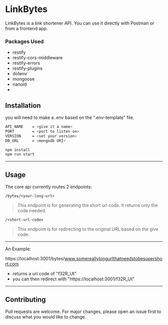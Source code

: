 # LinkBytes

LinkBytes is a link shortener API. You can use it directly with Postman or from a frontend app.

### Packages Used
- restify
- restify-cors-middleware
- restify-errors
- restify-plugins
- dotenv
- mongoose
- nanoid
- 

## Installation
you will need to make a .env based on the ".env-template" file.
```bash
API_NAME    = <give it a name>
PORT        = <port to listen on>
VERSION     = <set your version>
DB_URL      = <mongodb URI>
```
```bash
npm install
npm run start
```
---
## Usage
The core api currently routes 2 endpoints:

`/bytes/<your-long-url>`
> This endpoint is for generating the short url code. It returns only the code needed.

`/<short-url-code>`

> This endpoint is for redirecting to the original URL based on the give code.
---
An Example:

https://localhost:3001/bytes/www.somereallylongurlthatneedstobesupershort.com

- returns a url code of "f32R_Ut"
- you can then redirect with "https://localhost:3001/f32R_Ut"

---
## Contributing
Pull requests are welcome. For major changes, please open an issue first to discuss what you would like to change.